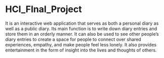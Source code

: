 # HCI_FInal_Project
It is an interactive web application that serves as both a personal diary as well as a public diary. Its main function is to write down diary entries and store them in an orderly manner. It can also be used to see other people’s diary entries to create a space for people to connect over shared experiences, empathy, and make people feel less lonely. It also provides entertainment in the form of insight into the lives and thoughts of others.

